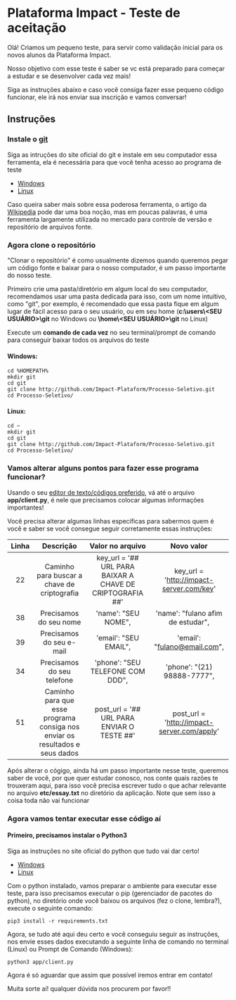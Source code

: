 # Plataforma Impact - Teste de aceitação
Olá! Criamos um pequeno teste, para servir como validação inicial para os novos alunos da Plataforma Impact.

Nosso objetivo com esse teste é saber se vc está preparado para começar a estudar e se desenvolver cada vez mais!

Siga as instruções abaixo e caso você consiga fazer esse pequeno código funcionar, ele irá nos enviar sua inscrição e vamos conversar!

## Instruções
### Instale o [git ](https://pt.wikipedia.org/wiki/Git)
Siga as intruções do site oficial do git e instale em seu computador essa ferramenta, ela é necessária para que você tenha acesso ao programa de teste
* [Windows](https://git-scm.com/download/windows)
* [Linux](https://git-scm.com/download/linux)

Caso queira saber mais sobre essa poderosa ferramenta, o artigo da [Wikipedia](https://pt.wikipedia.org/wiki/Git) pode dar uma boa noção, mas em poucas palavras, é uma ferramenta largamente utilizada no mercado para controle de versão e repositório de arquivos fonte.

### Agora clone o repositório
"Clonar o repositório" é como usualmente dizemos quando queremos pegar um código fonte e baixar para o nosso computador, é um passo importante do nosso teste.

Primeiro crie uma pasta/diretório em algum local do seu computador, recomendamos usar uma pasta dedicada para isso, com um nome intuítivo, como "git", por exemplo, é recomendado que essa pasta fique em algum lugar de fácil acesso para o seu usuário, ou em seu home (<b>c:\users\\<SEU USUÁRIO>\git</b> no Windows ou <b>\home\\<SEU USUÁRIO>\git</b> no Linux)

Execute um <b>comando de cada vez</b> no seu terminal/prompt de comando para conseguir baixar todos os arquivos do teste
#### Windows: 
```  
cd %HOMEPATH%
mkdir git
cd git
git clone http://github.com/Impact-Plataform/Processo-Seletivo.git
cd Processo-Seletivo/ 
```

#### Linux: 
```  
cd ~
mkdir git
cd git
git clone http://github.com/Impact-Plataform/Processo-Seletivo.git
cd Processo-Seletivo/ 
```

### Vamos alterar alguns pontos para fazer esse programa funcionar?
Usando o seu [editor de texto/códigos preferido](https://code.visualstudio.com/), vá até o arquivo <b>app/client.py</b>, é nele que precisamos colocar algumas informações importantes!

Você precisa alterar algumas linhas específicas para sabermos quem é você e saber se você consegue seguir corretamente essas instruções:

|Linha|Descrição|Valor no arquivo|Novo valor|
|:-:|:-:|:-:|:-:|
|22|Caminho para buscar a chave de criptografia|key_url = '## URL PARA BAIXAR A CHAVE DE CRIPTOGRAFIA ##'|key_url = 'http://impact-server.com/key'|
|38|Precisamos do seu nome|'name': "SEU NOME",|'name': "fulano afim de estudar",|
|39|Precisamos do seu e-mail|'email': "SEU EMAIL",|'email': "fulano@email.com",|
|34|Precisamos do seu telefone|'phone': "SEU TELEFONE COM DDD",|'phone': "(21) 98888-7777",|
|51|Caminho para que esse programa consiga nos enviar os resultados e seus dados|post_url = '## URL PARA ENVIAR O TESTE ##'|post_url = 'http://impact-server.com/apply'|

Após alterar o cógigo, ainda há um passo importante nesse teste, queremos saber de você, por que quer estudar conosco, nos conte quais razões te trouxeram aqui, para isso você precisa escrever tudo o que achar relevante no arquivo <b>etc/essay.txt</b> no diretório da aplicação. Note que sem isso a coisa toda não vai funcionar

### Agora vamos tentar executar esse código aí
#### Primeiro, precisamos instalar o Python3
Siga as instruções no site oficial do python que tudo vai dar certo!
* [Windows](https://python.org.br/instalacao-windows/)
* [Linux](https://python.org.br/instalacao-linux/)

Com o python instalado, vamos preparar o ambiente para executar esse teste, para isso precisamos executar o pip (gerenciador de pacotes do python), no diretório onde você baixou os arquivos (fez o clone, lembra?), execute o seguinte comando:
```
pip3 install -r requirements.txt
```

Agora, se tudo até aqui deu certo e você conseguiu seguir as instruções, nos envie esses dados executando a seguinte linha de comando no terminal (Linux) ou Prompt de Comando (Windows):
```
python3 app/client.py
```

Agora é só aguardar que assim que possível iremos entrar em contato!

Muita sorte aí! qualquer dúvida nos procurem por favor!!